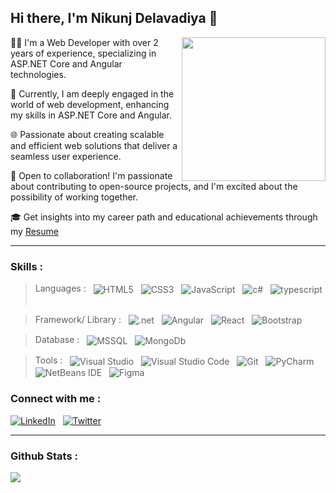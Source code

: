## Hi there, I'm Nikunj Delavadiya 👋
<!--    <img align='right' src="https://media.giphy.com/media/836HiJc7pgzy8iNXCn/giphy.gif" width="230" /> -->
 <img align='right' src="https://blog.imarticus.org/wp-content/uploads/2020/09/rt.gif" width="230" />
 <p> 👨‍💻 I'm a Web Developer with over 2 years of experience, specializing in ASP.NET Core and Angular technologies.</p>
 <p> 🚀 Currently, I am deeply engaged in the world of web development, enhancing my skills in ASP.NET Core and Angular.</p>
 <p> 🌐 Passionate about creating scalable and efficient web solutions that deliver a seamless user experience.</p>
 <p> 💬 Open to collaboration! I'm passionate about contributing to open-source projects, and I'm excited about the possibility of working together.</p>
 <p> 🎓 Get insights into my career path and educational achievements through my <a href="https://drive.google.com/file/d/1hbsAJnY5-6QNB8EeKL3k8IXi-fWiPMrO/view?usp=sharing" target="_blank">Resume</a></p>


<!-- 📃 Explore my professional journey and educational background in detail through my [Resume](https://drive.google.com/file/d/1hbsAJnY5-6QNB8EeKL3k8IXi-fWiPMrO/view?usp=sharing). 
  
 <p>🏫  I’m Pursuing my Btech in Computer engineering From Charusat University</p>
  <p>🔭  Recently completed project : <a href="https://github.com/eCart-Web-Application">eCart - Web application</a></p>
  <p>⚙️  I’m currently working as Web Developer intern and working on ASP.NET Core app and Angular.
  <p>🌱  I’m currently learning ASP.NET Core and Angular</p>
  <p>👬  I’m looking forward to collaborate on different open-source projects</p>
  <p>📃  Check out my resume to know more about my educational qualifications : <a href="https://drive.google.com/file/d/1hbsAJnY5-6QNB8EeKL3k8IXi-fWiPMrO/view?usp=sharing" target="_blank">Nikunj Delavadiya Resume </a></p>

 -->
---
<!--
<img src="https://readme-jokes.vercel.app/api" alt="Jokes Card" />
-->
### Skills :

> Languages : &nbsp; <img alt="HTML5" align="center" src="https://img.shields.io/badge/HTML5-E34F26?style=for-the-badge&logo=html5&logoColor=white"/> &nbsp; <img alt="CSS3" align="center" src="https://img.shields.io/badge/CSS3-1572B6?style=for-the-badge&logo=css3&logoColor=white"/> &nbsp; <img align="center" alt="JavaScript" src="https://img.shields.io/badge/JavaScript-F7DF1E?style=for-the-badge&logo=javascript&logoColor=black"/> &nbsp; <img alt="c#" align="center" src="https://img.shields.io/badge/C%23-239120?style=for-the-badge&logo=c-sharp&logoColor=white"/> &nbsp; <img alt="typescript" align="center" src="https://img.shields.io/badge/typescript-%23007ACC.svg?style=for-the-badge&logo=typescript&logoColor=white"/> &nbsp;
<!--  <img alt=".Net" align="center" src="https://img.shields.io/badge/.NET-5C2D91?style=for-the-badge&logo=.net&logoColor=white"/> &nbsp; -->
<!--  <img alt="C++" align="center" src="https://img.shields.io/badge/c++-%2300599C.svg?&style=for-the-badge&logo=c%2B%2B&ogoColor=white"/> &nbsp;  -->
<!-- > <img alt="Java" align="center" src="https://img.shields.io/badge/java-%23ED8B00.svg?&style=for-the-badge&logo=java&logoColor=white"/> -->

> Framework/ Library :  &nbsp; <img alt=".net" align="center" src="https://img.shields.io/badge/.NET-5C2D91?style=for-the-badge&logo=.net&logoColor=white"/> &nbsp; <img alt="Angular" align="center" src="https://img.shields.io/badge/angular-%23DD0031.svg?style=for-the-badge&logo=angular&logoColor=white"/> &nbsp; <img alt="React" align="center" src="https://img.shields.io/badge/react-%2320232a.svg?&style=for-the-badge&logo=react&logoColor=%2361DAFB"/> &nbsp; <img align="center" alt="Bootstrap" src="https://img.shields.io/badge/bootstrap-%23563D7C.svg?&style=for-the-badge&logo=bootstrap&logoColor=white"/>

> Database : &nbsp; <img align="center" alt="MSSQL" src="https://img.shields.io/badge/Microsoft%20SQL%20Server-CC2927.svg?style=for-the-badge&logo=Microsoft-SQL-Server&logoColor=white"/>
             &nbsp; <img align="center" alt="MongoDb" src="https://img.shields.io/badge/MongoDB-47A248.svg?style=for-the-badge&logo=MongoDB&logoColor=white"/>

> Tools : &nbsp; <img alt="Visual Studio" align="center" src="https://img.shields.io/badge/VisualStudio-5C2D91.svg?&style=for-the-badge&logo=visual-studio&logoColor=white"/>
          &nbsp; <img alt="Visual Studio Code" align="center" src="https://img.shields.io/badge/VisualStudioCode-0078d7.svg?&style=for-the-badge&logo=visual-studio-code&logoColor=white"/>
          &nbsp; <img alt="Git" align="center" src="https://img.shields.io/badge/git-%23F05033.svg?&style=for-the-badge&logo=git&logoColor=white"/>
          &nbsp; <img alt="PyCharm"  align="center" src="https://img.shields.io/badge/PyCharm-000000.svg?&style=for-the-badge&logo=PyCharm&logoColor=white"/>
          &nbsp; <img alt="NetBeans IDE" align="center" src="https://img.shields.io/badge/NetBeansIDE-1B6AC6.svg?&style=for-the-badge&logo=apache-netbeans-ide&logoColor=white"/>
          &nbsp; <img alt="Figma" align="center" src="https://img.shields.io/badge/figma-%23F24E1E.svg?&style=for-the-badge&logo=figma&logoColor=white"/>

### Connect with me :
<a href="https://www.linkedin.com/in/nikunj-delavadiya-4544b518b/" target="_blank"><img alt="LinkedIn" src="https://img.shields.io/badge/linkedin-%230077B5.svg?&style=for-the-badge&logo=linkedin&logoColor=white"/></a>&nbsp; &nbsp;<a href="https://twitter.com/Nikunj37471832" target="_blank"><img alt="Twitter" src="https://img.shields.io/badge/<handle>-%231DA1F2.svg?&style=for-the-badge&logo=Twitter&logoColor=white"/></a>

---
### Github Stats :
<img src="https://github-readme-stats.vercel.app/api?username=Nikunj018&&show_icons=true&title_color=ffffff&icon_color=bb2acf&text_color=daf7dc&bg_color=151515"/>
 
